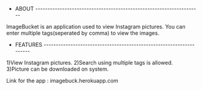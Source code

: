 - ABOUT --------------------------------------------------------------------

ImageBucket is an application used to view Instagram pictures. 
You can enter multiple tags(seperated by comma) to view the images.

- FEATURES --------------------------------------------------------------------

1)View Instagram pictures.
2)Search using multiple tags is allowed.
3)Picture can be downloaded on system.

Link for the app : imagebuck.herokuapp.com
